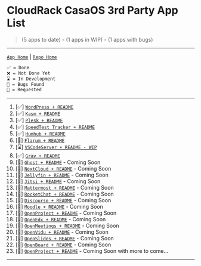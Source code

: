 # CloudRack CasaOS 3rd Party App List

> (5 apps to date) - (1 apps in WIP) - (1 apps with bugs)

***

[`App Home`](https://github.com/cloudrack-ca/Cloudrack-CasaOS-App-Repo/tree/main/Apps) | [`Repo Home`](https://github.com/cloudrack-ca/Cloudrack-CasaOS-App-Repo/tree/main)

```md
✅ = Done
❌ = Not Done Yet
⌛ = In Development
🐛 = Bugs Found
🙏 = Requested
```

***

1. \[✅] [`WordPress + README`](Wordpress/)
2. \[✅] [`Kasm + README`](Kasm/)
3. \[✅] [`Plesk + README`](Plesk/)
4. \[✅] [`SpeedTest Tracker + README`](<SpeedTest Tracker/>)
5. \[✅] [`Humhub + README`](Humhub/)
6. \[🐛] [`Flarum + README`](Flarum/)
7. \[⌛] [`VSCodeServer + README - WIP`](VSCodeServer/)
8. \[✅] [`Grav + README`](Grav/)
9. \[🙏] [`Ghost + README`](https://github.com/cloudrack-ca/Cloudrack-CasaOS-App-Repo/tree/main) - Coming Soon
10. \[🙏] [`NextCloud + README`](https://github.com/cloudrack-ca/Cloudrack-CasaOS-App-Repo/tree/main) - Coming Soon
11. \[🙏] [`Jellyfin + README`](https://github.com/cloudrack-ca/Cloudrack-CasaOS-App-Repo/tree/main) - Coming Soon
12. \[🙏] [`Jitsi + README`](https://github.com/cloudrack-ca/Cloudrack-CasaOS-App-Repo/tree/main) - Coming Soon
13. \[🙏] [`Mattermost + README`](https://github.com/cloudrack-ca/Cloudrack-CasaOS-App-Repo/tree/main) - Coming Soon
14. \[🙏] [`RocketChat + README`](https://github.com/cloudrack-ca/Cloudrack-CasaOS-App-Repo/tree/main) - Coming Soon
15. \[🙏] [`Discourse + README`](https://github.com/cloudrack-ca/Cloudrack-CasaOS-App-Repo/tree/main) - Coming Soon
16. \[🙏] [`Moodle + README`](https://github.com/cloudrack-ca/Cloudrack-CasaOS-App-Repo/tree/main) - Coming Soon
17. \[🙏] [`OpenProject + README`](https://github.com/cloudrack-ca/Cloudrack-CasaOS-App-Repo/tree/main) - Coming Soon
18. \[🙏] [`OpenEdx + README`](https://github.com/cloudrack-ca/Cloudrack-CasaOS-App-Repo/tree/main) - Coming Soon
19. \[🙏] [`OpenMeetings + README`](https://github.com/cloudrack-ca/Cloudrack-CasaOS-App-Repo/tree/main) - Coming Soon
20. \[🙏] [`OpenVidu + README`](https://github.com/cloudrack-ca/Cloudrack-CasaOS-App-Repo/tree/main) - Coming Soon
21. \[🙏] [`OpenSlides + README`](https://github.com/cloudrack-ca/Cloudrack-CasaOS-App-Repo/tree/main) - Coming Soon
22. \[🙏] [`OpenBoard + README`](https://github.com/cloudrack-ca/Cloudrack-CasaOS-App-Repo/tree/main) - Coming Soon
23. \[🙏] [`OpenProject + README`](https://github.com/cloudrack-ca/Cloudrack-CasaOS-App-Repo/tree/main) - Coming Soon with more to come...

***
